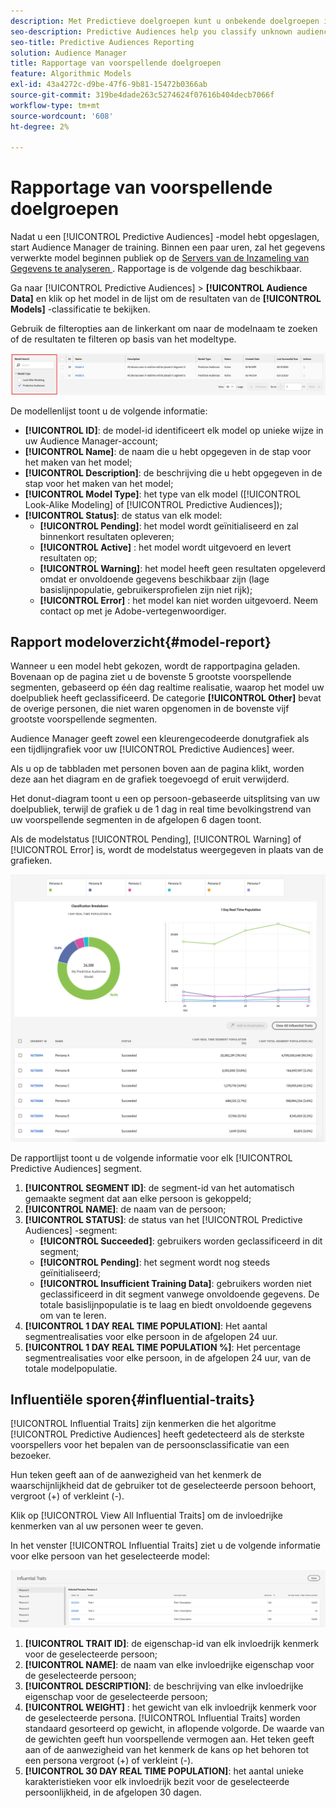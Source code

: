```yaml
---
description: Met Predictieve doelgroepen kunt u onbekende doelgroepen in real time indelen in verschillende persona's aan de hand van datawetenschap.
seo-description: Predictive Audiences help you classify unknown audiences into distinct personas in real-time, using data science.
seo-title: Predictive Audiences Reporting
solution: Audience Manager
title: Rapportage van voorspellende doelgroepen
feature: Algorithmic Models
exl-id: 43a4272c-d9be-47f6-9b81-15472b0366ab
source-git-commit: 319be4dade263c5274624f07616b404decb7066f
workflow-type: tm+mt
source-wordcount: '608'
ht-degree: 2%

---
```


# Rapportage van voorspellende doelgroepen

Nadat u een [!UICONTROL Predictive Audiences] -model hebt opgeslagen, start Audience Manager de training. Binnen een paar uren, zal het gegevens verwerkte model beginnen publiek op de [ Servers van de Inzameling van Gegevens te analyseren ](https://experienceleague.adobe.com/docs/audience-manager/user-guide/reference/system-components/components-data-collection.html#dcs-pcs). Rapportage is de volgende dag beschikbaar.

Ga naar [!UICONTROL Predictive Audiences] > **[!UICONTROL Audience Data]** en klik op het model in de lijst om de resultaten van de **[!UICONTROL Models]** -classificatie te bekijken.

Gebruik de filteropties aan de linkerkant om naar de modelnaam te zoeken of de resultaten te filteren op basis van het modeltype.

![ voorspellend-publiek-filter ](assets/predictive-audiences-filter-models.png)

De modellenlijst toont u de volgende informatie:

* **[!UICONTROL ID]**: de model-id identificeert elk model op unieke wijze in uw Audience Manager-account;
* **[!UICONTROL Name]**: de naam die u hebt opgegeven in de stap voor het maken van het model;
* **[!UICONTROL Description]**: de beschrijving die u hebt opgegeven in de stap voor het maken van het model;
* **[!UICONTROL Model Type]**: het type van elk model ([!UICONTROL Look-Alike Modeling] of [!UICONTROL Predictive Audiences]);
* **[!UICONTROL Status]**: de status van elk model:
   * **[!UICONTROL Pending]**: het model wordt geïnitialiseerd en zal binnenkort resultaten opleveren;
   * **[!UICONTROL Active]** : het model wordt uitgevoerd en levert resultaten op;
   * **[!UICONTROL Warning]**: het model heeft geen resultaten opgeleverd omdat er onvoldoende gegevens beschikbaar zijn (lage basislijnpopulatie, gebruikersprofielen zijn niet rijk);
   * **[!UICONTROL Error]** : het model kan niet worden uitgevoerd. Neem contact op met je Adobe-vertegenwoordiger.

## Rapport modeloverzicht{#model-report}

Wanneer u een model hebt gekozen, wordt de rapportpagina geladen. Bovenaan op de pagina ziet u de bovenste 5 grootste voorspellende segmenten, gebaseerd op één dag realtime realisatie, waarop het model uw doelpubliek heeft geclassificeerd. De categorie **[!UICONTROL Other]** bevat de overige personen, die niet waren opgenomen in de bovenste vijf grootste voorspellende segmenten.

Audience Manager geeft zowel een kleurengecodeerde donutgrafiek als een tijdlijngrafiek voor uw [!UICONTROL Predictive Audiences] weer.

Als u op de tabbladen met personen boven aan de pagina klikt, worden deze aan het diagram en de grafiek toegevoegd of eruit verwijderd.

Het donut-diagram toont u een op persoon-gebaseerde uitsplitsing van uw doelpubliek, terwijl de grafiek u de 1 dag in real time bevolkingstrend van uw voorspellende segmenten in de afgelopen 6 dagen toont.

Als de modelstatus [!UICONTROL Pending], [!UICONTROL Warning] of [!UICONTROL Error] is, wordt de modelstatus weergegeven in plaats van de grafieken.

![ slim-persona-rapport ](assets/predictive-audiences-report.png)

De rapportlijst toont u de volgende informatie voor elk [!UICONTROL Predictive Audiences] segment.

1. **[!UICONTROL SEGMENT ID]**: de segment-id van het automatisch gemaakte segment dat aan elke persoon is gekoppeld;
1. **[!UICONTROL NAME]**: de naam van de persoon;
1. **[!UICONTROL STATUS]**: de status van het [!UICONTROL Predictive Audiences] -segment:
   * **[!UICONTROL Succeeded]**: gebruikers worden geclassificeerd in dit segment;
   * **[!UICONTROL Pending]**: het segment wordt nog steeds geïnitialiseerd;
   * **[!UICONTROL Insufficient Training Data]**: gebruikers worden niet geclassificeerd in dit segment vanwege onvoldoende gegevens. De totale basislijnpopulatie is te laag en biedt onvoldoende gegevens om van te leren.
1. **[!UICONTROL 1 DAY REAL TIME POPULATION]**: Het aantal segmentrealisaties voor elke persoon in de afgelopen 24 uur.
1. **[!UICONTROL 1 DAY REAL TIME POPULATION %]**: Het percentage segmentrealisaties voor elke persoon, in de afgelopen 24 uur, van de totale modelpopulatie.

## Influentiële sporen{#influential-traits}

[!UICONTROL Influential Traits] zijn kenmerken die het algoritme [!UICONTROL Predictive Audiences] heeft gedetecteerd als de sterkste voorspellers voor het bepalen van de persoonsclassificatie van een bezoeker.

Hun teken geeft aan of de aanwezigheid van het kenmerk de waarschijnlijkheid dat de gebruiker tot de geselecteerde persoon behoort, vergroot (+) of verkleint (-).

Klik op [!UICONTROL View All Influential Traits] om de invloedrijke kenmerken van al uw personen weer te geven.

In het venster [!UICONTROL Influential Traits] ziet u de volgende informatie voor elke persoon van het geselecteerde model:

![ invloedrijke-trekken ](assets/predictive-audiences-influential-traits.png)

1. **[!UICONTROL TRAIT ID]**: de eigenschap-id van elk invloedrijk kenmerk voor de geselecteerde persoon;
1. **[!UICONTROL NAME]**: de naam van elke invloedrijke eigenschap voor de geselecteerde persoon;
1. **[!UICONTROL DESCRIPTION]**: de beschrijving van elke invloedrijke eigenschap voor de geselecteerde persoon;
1. **[!UICONTROL WEIGHT]** : het gewicht van elk invloedrijk kenmerk voor de geselecteerde persona. [!UICONTROL Influential Traits] worden standaard gesorteerd op gewicht, in aflopende volgorde.  De waarde van de gewichten geeft hun voorspellende vermogen aan. Het teken geeft aan of de aanwezigheid van het kenmerk de kans op het behoren tot een persona vergroot (+) of verkleint (-).
1. **[!UICONTROL 30 DAY REAL TIME POPULATION]**: het aantal unieke karakteristieken voor elk invloedrijk bezit voor de geselecteerde persoonlijkheid, in de afgelopen 30 dagen.
